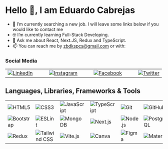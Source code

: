 # Hello 👋, I am Eduardo Cabrejas


- 🔭 I’m currently searching a new job. I will leave some links below if you would like to contact me
- 🤓 I’m currently learning Full-Stack Developing.
- 💬 Ask me about React, Next.JS, Redux and TypeScript.
- 📫 You can reach me by zbdkspcs@gmail.com or with:
### Social Media
<table>
    <tr>
        <td><a href="https://www.linkedin.com/in/eduardo-cabrejas"><img src="https://github.com/user-attachments/assets/145b1180-1f53-49f3-a0af-8b1e5bcd73e9" alt="LinkedIn"></a></td>
        <td width="20"></td>
        <td><a href="https://www.instagram.com/educabre19"><img src="https://github.com/user-attachments/assets/c3398d74-5aad-4290-91b1-45086188131e" alt="Instagram"></a></td>
        <td width="20"></td>
        <td><a href="https://www.facebook.com/educabre19"><img src="https://github.com/user-attachments/assets/935d66fb-f5cd-4158-9238-5eab43166845" alt="Facebook"></a></td>
        <td width="20"></td>
        <td><a href="https://x.com/edua_cabrejas"><img src="https://github.com/user-attachments/assets/c811a3e8-7f3b-420c-aed8-b1c8e61c97cf" alt="Twitter"></a></td>
    </tr>
</table>

## Languages, Libraries, Frameworks & Tools
<table>
    <tr>
        <td><img src="https://github.com/user-attachments/assets/f35737dd-8a7f-43c5-8bee-a8a33a667c9e" alt="HTML5"></td>
        <td><img src="https://github.com/user-attachments/assets/cb4076a3-ec8a-4988-839b-0f4d82d09354" alt="CSS3"></td>
        <td><img src="https://github.com/user-attachments/assets/4c46eca1-57fb-49e2-8d31-08ee47bd8ddf" alt="JavaScript"></td>
        <td><img src="https://github.com/user-attachments/assets/b738b17c-a7b3-4308-9942-092550138f70" alt="TypeScript"></td>
        <td><img src="https://github.com/user-attachments/assets/ec8ff8e2-4f36-417b-be5d-1b514b83cd57" alt="Git"></td>
        <td><img src="https://github.com/user-attachments/assets/38a4aea4-577f-4178-97ea-b06463b0e5d5" alt="GitHub"></td>
        <td><img src="https://github.com/user-attachments/assets/a09351f3-d746-47b9-b728-dec571f3a8d9" alt="VS Code"></td>
    </tr>
    <tr>
        <td><img src="https://github.com/user-attachments/assets/883a3ed7-f5eb-4e74-b007-7400be1eecfe" alt="Bootstrap"></td>
        <td><img src="https://github.com/user-attachments/assets/74bb574e-5456-45f5-86d5-5d5e8b3c58a8" alt="ESLint"></td>
        <td><img src="https://github.com/user-attachments/assets/959661cd-b2cc-45f1-bebe-d850aeebe391" alt="MongoDB"></td>
        <td><img src="https://github.com/user-attachments/assets/a05d529b-20bb-4cd6-9d5b-e918c403ba80" alt="Next.js"></td>
        <td><img src="https://github.com/user-attachments/assets/2dbc7ab3-5be8-41d8-bbbb-f5dc9781e88e" alt="Node.js"></td>
        <td><img src="https://github.com/user-attachments/assets/73d9499d-6be7-4a92-bfcf-5b935d9db5c8" alt="PostgresSQL"></td>
        <td><img src="https://github.com/user-attachments/assets/518266eb-010a-4f18-b1a9-f161220a399d" alt="React"></td>
    </tr>
    <tr>
       <td><img src="https://github.com/user-attachments/assets/8e4e1517-688d-45b0-bf8c-c864a8426219" alt="Redux"></td>
        <td><img src="https://github.com/user-attachments/assets/e91db2a0-9c69-4bc0-bd2d-0e950d6f9530" alt="Tailwind CSS"></td>
        <td><img src="https://github.com/user-attachments/assets/7ee0e6ec-e6e5-4cf0-81b6-581f1f96406e" alt="Vite.js"></td>
        <td><img src="https://github.com/user-attachments/assets/0eede727-5573-421c-8507-c23f11e2e8e1" alt="Canva"></td>
        <td><img src="https://github.com/user-attachments/assets/3bf4693f-a32e-4915-98b8-43ab0ab647c2" alt="Figma"></td>
        <td><img src="https://github.com/user-attachments/assets/15402704-2aee-4a00-a568-f036ce85ceeb" alt="Material UI"></td>
        <td><img src="https://github.com/user-attachments/assets/77fcbf43-2e62-4dbd-b826-688c577a667e" alt="Vercel"></td>
    </tr>
</table>

